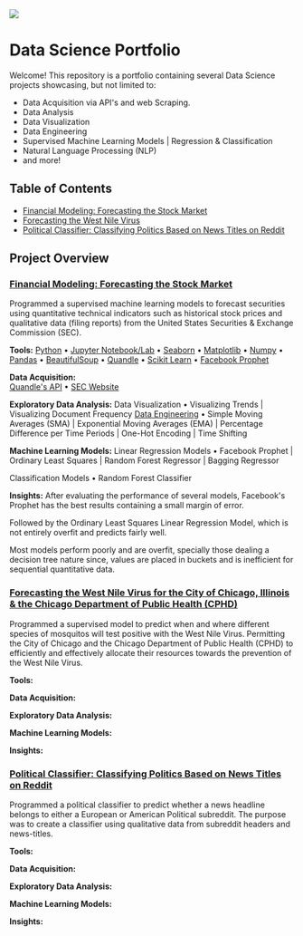 <img src="https://media.licdn.com/dms/image/C5616AQEgZnqFKt-mBw/profile-displaybackgroundimage-shrink_350_1400/0?e=1538611200&v=beta&t=hx4FuWn8hmXwI6-8AXDwfuiVbNwjqHbrsTWUJYYCrQU">

# Data Science Portfolio

Welcome! This repository is a portfolio containing several Data Science projects showcasing, but not limited to:
- Data Acquisition via API's and web Scraping.
- Data Analysis
- Data Visualization
- Data Engineering
- Supervised Machine Learning Models | Regression & Classification
- Natural Language Processing (NLP)
- and more!


## Table of Contents

- [Financial Modeling: Forecasting the Stock Market](#FM)
- [Forecasting the West Nile Virus](#WNV)
- [Political Classifier: Classifying Politics Based on News Titles on Reddit](#Politics)


## Project Overview

<a class="anchor" id="FM"></a>

### [Financial Modeling: Forecasting the Stock Market](https://github.com/adam-delreal/Portfolio/tree/master/Financial_Modeling)

Programmed a supervised machine learning models to forecast securities using quantitative technical indicators such as historical stock prices and qualitative data (filing reports) from the United States Securities & Exchange Commission (SEC).

**Tools:** 
[Python](https://www.python.org/) • [Jupyter Notebook/Lab](http://jupyter.org/index.html) • [Seaborn](https://seaborn.pydata.org/introduction.html) • [Matplotlib](https://matplotlib.org/) • [Numpy](http://www.numpy.org/) • [Pandas](https://pandas.pydata.org/) • [BeautifulSoup](https://www.crummy.com/software/BeautifulSoup/bs4/doc/) • [Quandle](https://www.quandl.com/) • [Scikit Learn](http://scikit-learn.org/stable/index.html#) • [Facebook Prophet](https://research.fb.com/prophet-forecasting-at-scale/)

**Data Acquisition:**  
[Quandle's API](https://www.quandl.com/) • [SEC Website](https://www.sec.gov/)

**Exploratory Data Analysis:**
Data Visualization • Visualizing Trends | Visualizing Document Frequency
[Data Engineering](https://github.com/adam-delreal/Portfolio/blob/master/Financial_Modeling/1_Predicting_Stock_Prices/1_EDA.ipynb) • Simple Moving Averages (SMA) | Exponential Moving Averages (EMA) | Percentage Difference per Time Periods | One-Hot Encoding | Time Shifting

**Machine Learning Models:**
Linear Regression Models • Facebook Prophet | Ordinary Least Squares | Random Forest Regressor | Bagging Regressor 

Classification Models • Random Forest Classifier

**Insights:**
After evaluating the performance of several models, Facebook's Prophet has the best results containing a small margin of error.

Followed by the Ordinary Least Squares Linear Regression Model, which is not entirely overfit and predicts fairly well.

Most models perform poorly and are overfit, specially those dealing a decision tree nature since, values are placed in buckets and is inefficient for sequential quantitative data.






<a class="anchor" id="WNV"></a>

### [Forecasting the West Nile Virus for the City of Chicago, Illinois & the Chicago Department of Public Health (CPHD)](https://github.com/adam-delreal/Portfolio/tree/master/Forecasting_WNV)

Programmed a supervised model to predict when and where different species of mosquitos will test positive with the West Nile Virus. Permitting the City of Chicago and the Chicago Department of Public Health (CPHD) to efficiently and effectively allocate their resources towards the prevention of the West Nile Virus.

**Tools:**

**Data Acquisition:**

**Exploratory Data Analysis:**

**Machine Learning Models:**

**Insights:**

<a class="anchor" id="Politics"></a>

### [Political Classifier: Classifying Politics Based on News Titles on Reddit](https://github.com/adam-delreal/Portfolio/tree/master/Political_Classifier)

Programmed a political classifier to predict whether a news headline belongs to either a European or American Political subreddit. The purpose was to create a classifier using qualitative data from subreddit headers and news-titles.

**Tools:**

**Data Acquisition:**

**Exploratory Data Analysis:**

**Machine Learning Models:**

**Insights:**